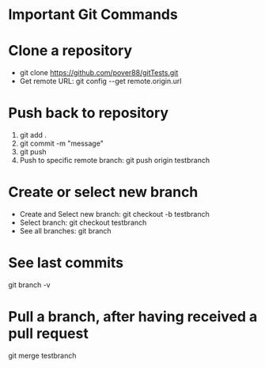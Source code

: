 # Important Git Commands

# Clone a repository
* git clone https://github.com/pover88/gitTests.git
* Get remote URL: git config --get remote.origin.url


# Push back to repository
1. git add .
2. git commit -m "message"
3. git push
4. Push to specific remote branch: git push origin testbranch

# Create or select new branch
* Create and Select new branch: git checkout -b testbranch
* Select branch: git checkout testbranch
* See all branches: git branch

# See last commits
git branch -v

# Pull a branch, after having received a pull request
git merge testbranch